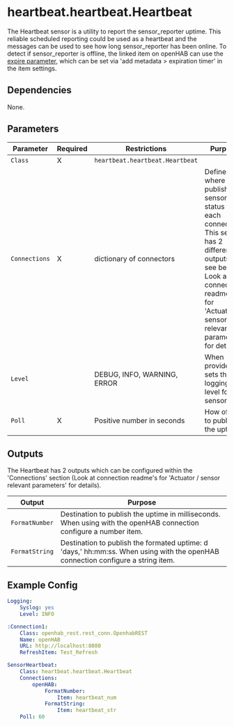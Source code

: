 # heartbeat.heartbeat.Heartbeat

The Heartbeat sensor is a utility to report the sensor_reporter uptime.
This reliable scheduled reporting could be used as a heartbeat and the messages can be used to see how long sensor_reporter has been online.
To detect if sensor_reporter is offline, the linked item on openHAB can use the [expire parameter](https://www.openhab.org/docs/configuration/items.html#parameter-expire), which can be set via 'add metadata > expiration timer' in the item settings. 

## Dependencies

None.

## Parameters

Parameter | Required | Restrictions | Purpose
-|-|-|-
`Class` | X | `heartbeat.heartbeat.Heartbeat` |
`Connections` | X | dictionary of connectors | Defines where to publish the sensor status for each connection. This sensor has 2 different outputs, see below. Look at connection readme's for 'Actuator / sensor relevant parameters' for details.
`Level` | | DEBUG, INFO, WARNING, ERROR | When provided, sets the logging level for the sensor.
`Poll` | X | Positive number in seconds | How often to publish the uptime.

## Outputs
The Heartbeat has 2 outputs which can be configured within the 'Connections' section (Look at connection readme's for 'Actuator / sensor relevant parameters' for details).

Output | Purpose
-|-
`FormatNumber` | Destination to publish the uptime in milliseconds. When using with the openHAB connection configure a number item.
`FormatString` | Destination to publish the formated uptime: d 'days,' hh:mm:ss. When using with the openHAB connection configure a string item.

## Example Config

```yaml
Logging:
    Syslog: yes
    Level: INFO

:Connection1:
    Class: openhab_rest.rest_conn.OpenhabREST
    Name: openHAB
    URL: http://localhost:8080
    RefreshItem: Test_Refresh

SensorHeartbeat:
    Class: heartbeat.heartbeat.Heartbeat
    Connections:
        openHAB:
            FormatNumber:
                Item: heartbeat_num
            FormatString:
                Item: heartbeat_str
    Poll: 60
```
